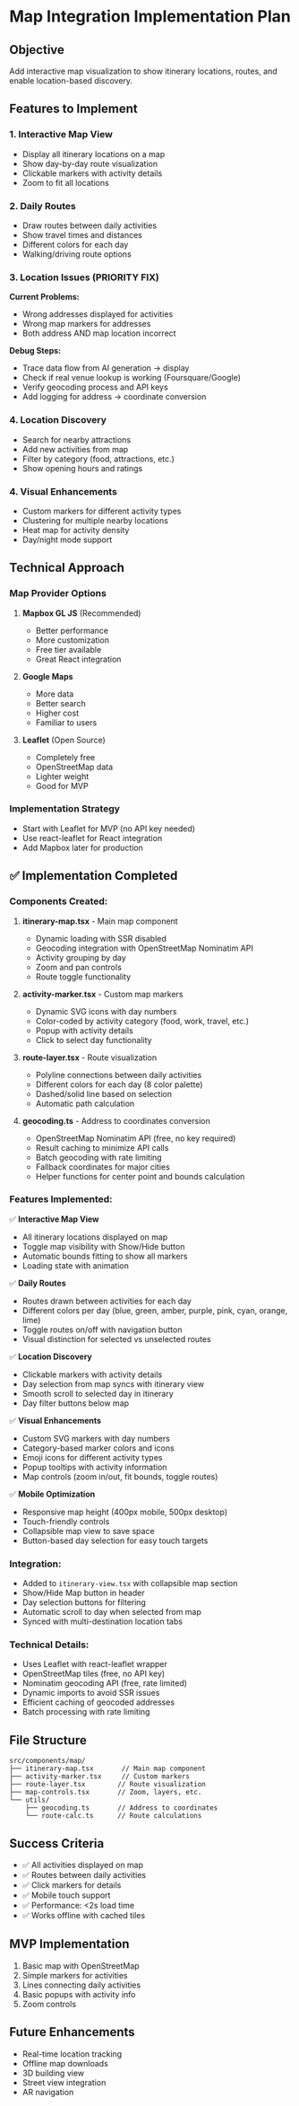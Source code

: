 # Map Integration Implementation Plan

## Objective
Add interactive map visualization to show itinerary locations, routes, and enable location-based discovery.

## Features to Implement

### 1. Interactive Map View
- Display all itinerary locations on a map
- Show day-by-day route visualization
- Clickable markers with activity details
- Zoom to fit all locations

### 2. Daily Routes
- Draw routes between daily activities
- Show travel times and distances
- Different colors for each day
- Walking/driving route options

### 3. Location Issues (PRIORITY FIX)
**Current Problems:**
- Wrong addresses displayed for activities
- Wrong map markers for addresses  
- Both address AND map location incorrect

**Debug Steps:**
- Trace data flow from AI generation → display
- Check if real venue lookup is working (Foursquare/Google)
- Verify geocoding process and API keys
- Add logging for address → coordinate conversion

### 4. Location Discovery
- Search for nearby attractions
- Add new activities from map
- Filter by category (food, attractions, etc.)
- Show opening hours and ratings

### 4. Visual Enhancements
- Custom markers for different activity types
- Clustering for multiple nearby locations
- Heat map for activity density
- Day/night mode support

## Technical Approach

### Map Provider Options
1. **Mapbox GL JS** (Recommended)
   - Better performance
   - More customization
   - Free tier available
   - Great React integration

2. **Google Maps**
   - More data
   - Better search
   - Higher cost
   - Familiar to users

3. **Leaflet** (Open Source)
   - Completely free
   - OpenStreetMap data
   - Lighter weight
   - Good for MVP

### Implementation Strategy
- Start with Leaflet for MVP (no API key needed)
- Use react-leaflet for React integration
- Add Mapbox later for production

## ✅ Implementation Completed

### Components Created:

1. **itinerary-map.tsx** - Main map component
   - Dynamic loading with SSR disabled
   - Geocoding integration with OpenStreetMap Nominatim API
   - Activity grouping by day
   - Zoom and pan controls
   - Route toggle functionality

2. **activity-marker.tsx** - Custom map markers
   - Dynamic SVG icons with day numbers
   - Color-coded by activity category (food, work, travel, etc.)
   - Popup with activity details
   - Click to select day functionality

3. **route-layer.tsx** - Route visualization
   - Polyline connections between daily activities  
   - Different colors for each day (8 color palette)
   - Dashed/solid line based on selection
   - Automatic path calculation

4. **geocoding.ts** - Address to coordinates conversion
   - OpenStreetMap Nominatim API (free, no key required)
   - Result caching to minimize API calls
   - Batch geocoding with rate limiting
   - Fallback coordinates for major cities
   - Helper functions for center point and bounds calculation

### Features Implemented:

✅ **Interactive Map View**
- All itinerary locations displayed on map
- Toggle map visibility with Show/Hide button
- Automatic bounds fitting to show all markers
- Loading state with animation

✅ **Daily Routes**
- Routes drawn between activities for each day
- Different colors per day (blue, green, amber, purple, pink, cyan, orange, lime)
- Toggle routes on/off with navigation button
- Visual distinction for selected vs unselected routes

✅ **Location Discovery**
- Clickable markers with activity details
- Day selection from map syncs with itinerary view
- Smooth scroll to selected day in itinerary
- Day filter buttons below map

✅ **Visual Enhancements**
- Custom SVG markers with day numbers
- Category-based marker colors and icons
- Emoji icons for different activity types
- Popup tooltips with activity information
- Map controls (zoom in/out, fit bounds, toggle routes)

✅ **Mobile Optimization**
- Responsive map height (400px mobile, 500px desktop)
- Touch-friendly controls
- Collapsible map view to save space
- Button-based day selection for easy touch targets

### Integration:

- Added to `itinerary-view.tsx` with collapsible map section
- Show/Hide Map button in header
- Day selection buttons for filtering
- Automatic scroll to day when selected from map
- Synced with multi-destination location tabs

### Technical Details:

- Uses Leaflet with react-leaflet wrapper
- OpenStreetMap tiles (free, no API key)
- Nominatim geocoding API (free, rate limited)
- Dynamic imports to avoid SSR issues
- Efficient caching of geocoded addresses
- Batch processing with rate limiting

## File Structure
```
src/components/map/
├── itinerary-map.tsx       // Main map component
├── activity-marker.tsx     // Custom markers
├── route-layer.tsx        // Route visualization
├── map-controls.tsx       // Zoom, layers, etc.
└── utils/
    ├── geocoding.ts       // Address to coordinates
    └── route-calc.ts      // Route calculations
```

## Success Criteria
- ✅ All activities displayed on map
- ✅ Routes between daily activities
- ✅ Click markers for details
- ✅ Mobile touch support
- ✅ Performance: <2s load time
- ✅ Works offline with cached tiles

## MVP Implementation
1. Basic map with OpenStreetMap
2. Simple markers for activities
3. Lines connecting daily activities
4. Basic popups with activity info
5. Zoom controls

## Future Enhancements
- Real-time location tracking
- Offline map downloads
- 3D building view
- Street view integration
- AR navigation
